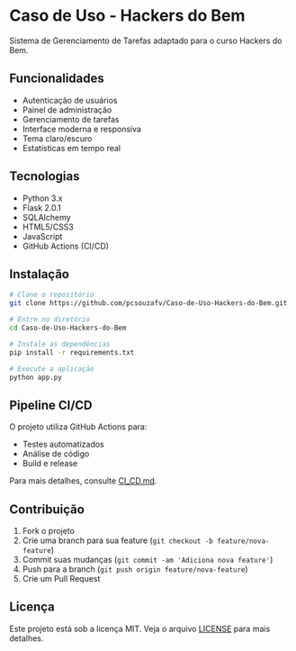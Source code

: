 # Caso de Uso - Hackers do Bem

Sistema de Gerenciamento de Tarefas adaptado para o curso Hackers do Bem.

## Funcionalidades

- Autenticação de usuários
- Painel de administração
- Gerenciamento de tarefas
- Interface moderna e responsiva
- Tema claro/escuro
- Estatísticas em tempo real

## Tecnologias

- Python 3.x
- Flask 2.0.1
- SQLAlchemy
- HTML5/CSS3
- JavaScript
- GitHub Actions (CI/CD)

## Instalação

```bash
# Clone o repositório
git clone https://github.com/pcsouzafv/Caso-de-Uso-Hackers-do-Bem.git

# Entre no diretório
cd Caso-de-Uso-Hackers-do-Bem

# Instale as dependências
pip install -r requirements.txt

# Execute a aplicação
python app.py
```

## Pipeline CI/CD

O projeto utiliza GitHub Actions para:
- Testes automatizados
- Análise de código
- Build e release

Para mais detalhes, consulte [CI_CD.md](CI_CD.md).

## Contribuição

1. Fork o projeto
2. Crie uma branch para sua feature (`git checkout -b feature/nova-feature`)
3. Commit suas mudanças (`git commit -am 'Adiciona nova feature'`)
4. Push para a branch (`git push origin feature/nova-feature`)
5. Crie um Pull Request

## Licença

Este projeto está sob a licença MIT. Veja o arquivo [LICENSE](LICENSE) para mais detalhes.
